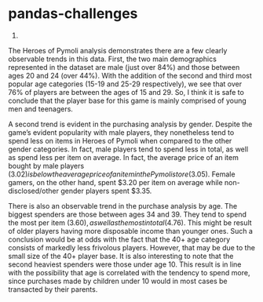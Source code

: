 # pandas-challenges

1.

The Heroes of Pymoli analysis demonstrates there are a few clearly observable trends in this data.  First, the two main demographics represented in the dataset are male (just over 84%) and those between ages 20 and 24 (over 44%).  With the addition of the second and third most popular age categories (15-19 and 25-29 respectively), we see that over 76% of players are between the ages of 15 and 29.  So, I think it is safe to conclude that the player base for this game is mainly comprised of young men and teenagers.   

A second trend is evident in the purchasing analysis by gender.  Despite the game’s evident popularity with male players, they nonetheless tend to spend less on items in Heroes of Pymoli when compared to the other gender categories.  In fact, male players tend to spend less in total, as well as spend less per item on average.  In fact, the average price of an item bought by male players ($3.02) is below the average price of an item in the Pymoli store ($3.05).  Female gamers, on the other hand, spent $3.20 per item on average while non-disclosed/other gender players spent $3.35. 

There is also an observable trend in the purchase analysis by age.  The biggest spenders are those between ages 34 and 39.  They tend to spend the most per item ($3.60), as well as the most in total ($4.76).  This might be result of older players having more disposable income than younger ones.  Such a conclusion would be at odds with the fact that the 40+ age category consists of markedly less frivolous players. However, that may be due to the small size of the 40+ player base.  It is also interesting to note that the second heaviest spenders were those under age 10.  This result is in line with the possibility that age is correlated with the tendency to spend more, since purchases made by children under 10 would in most cases be transacted by their parents.   
